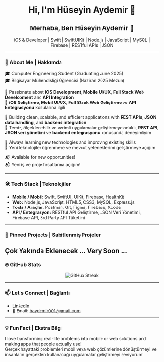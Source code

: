 <h1 align="center">Hi, I'm Hüseyin Aydemir 👋</h1>
<h2 align="center">Merhaba, Ben Hüseyin Aydemir 👋</h2>

<p align="center">
  iOS &  Developer | Swift | SwiftUIKit | Node.js | JavaScript | MySQL | Firebase | RESTful APIs | JSON
</p>

---

### 🚀 About Me | Hakkımda

🎓 Computer Engineering Student (Graduating June 2025)  
🎓 Bilgisayar Mühendisliği Öğrencisi (Haziran 2025 Mezun)

📱 Passionate about **iOS Development**, **Mobile UI/UX**, **Full Stack Web Development** and **API Integration**  
📱 **iOS Geliştirme**, **Mobil UI/UX**, **Full Stack Web Geliştirme** ve **API Entegrasyonu** konularına ilgili

🔧 Building clean, scalable, and efficient applications with **REST APIs**, **JSON data handling**, and **backend integration**  
🔧 Temiz, ölçeklenebilir ve verimli uygulamalar geliştirmeye odaklı, **REST API**, **JSON veri yönetimi** ve **backend entegrasyonu** konusunda deneyimliyim

🌱 Always learning new technologies and improving existing skills  
🌱 Yeni teknolojiler öğrenmeye ve mevcut yeteneklerimi geliştirmeye açığım

📬 Available for new opportunities!  
📬 Yeni iş ve proje fırsatlarına açığım!

---

### 🛠 Tech Stack | Teknolojiler

- **Mobile / Mobil:** Swift, SwiftUI, UIKit, Firebase, HealthKit  
- **Web:** Node.js, JavaScript, HTML5, CSS3, MySQL, Express.js  
- **Tools / Araçlar:** Postman, Git, Figma, Firebase, Xcode  
- **API / Entegrasyon:** RESTful API Geliştirme, JSON Veri Yönetimi, Firebase API, 3rd Party API Tüketimi

---

### 📌 Pinned Projects | Sabitlenmiş Projeler
Çok Yakında Eklenecek ...
Very Soon ...
---

### 🔥 GitHub Stats

<p align="center">
  <img src="https://github-readme-streak-stats.herokuapp.com/?user=haydemirr&theme=default" alt="GitHub Streak" />
</p>

---

### 📫 Let's Connect | Bağlantı

- [LinkedIn](https://www.linkedin.com/in/haydemirr)
- 📩 Email: haydemir001@gmail.com  

---

### 💡 Fun Fact | Ekstra Bilgi

I love transforming real-life problems into mobile or web solutions and making apps that people actually use!  
Gerçek hayattaki problemleri mobil veya web çözümlerine dönüştürmeyi ve insanların gerçekten kullanacağı uygulamalar geliştirmeyi seviyorum!
